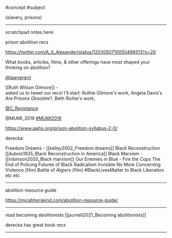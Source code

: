 #concept #subject 

(slavery, prisons)


---

scratchpad notes here:

prison abolition recs

https://twitter.com/A_S_Alexander/status/1203050710050496513?s=20

What books, articles, films, & other offerings have most shaped your thinking on abolition? 

[@lawyergrrl](https://twitter.com/lawyergrrl)

[[Ruth Wilson Gilmore]] -  
asked us to tweet our recs! I'll start: Ruthie Gilmore's work, Angela Davis's Are Prisons Obsolete?, Beth Richie's work, 

[@C_Resistance](https://twitter.com/C_Resistance)

@MUMI_2019 [#MUMI2019](https://twitter.com/hashtag/MUMI2019?src=hashtag_click)

https://www.aaihs.org/prison-abolition-syllabus-2-0/


derecka:

Freedom Dreams  - [[kelley2002_Freedom dreams]]
Black Reconstruction [[dubois1935_Black Reconstruction in America]]
Black Marxism  -  [[robinson2020_Black marxism]]
Our Enemies in Blue - 
Fire the Cops 
The End of Policing 
Futures of Black Radicalism 
Invisible No More 
Concerning Violence (film) 
Battle of Algiers (film) 
\#BlackLivesMatter to Black Liberation etc etc

---

abolition resource guide

https://micahherskind.com/abolition-resource-guide/

---

read becoming abolitionists [[purnell2021_Becoming abolitionists]]

derecka has great book recs 

---

